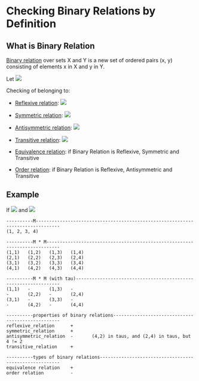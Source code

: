 # Checking Binary Relations by Definition

## What is Binary Relation

[Binary relation](https://en.wikipedia.org/wiki/Binary_relation) over sets X and Y is a new set of ordered pairs (x, y)
consisting of elements x in X and y in Y.

Let <img src="https://render.githubusercontent.com/render/math?math=\bbox[white]{(x, y) \in \tau \equiv x \tau y}">

Сhecking of belonging to:

- [Reflexive relation](https://en.wikipedia.org/wiki/Reflexive_relation):
  <img src="https://render.githubusercontent.com/render/math?math=\bbox[white]{\forall x \in M: x \tau x}">
- [Symmetric relation](https://en.wikipedia.org/wiki/Symmetric_relation):
  <img src="https://render.githubusercontent.com/render/math?math=\bbox[white]{\forall x, y \in M: x \tau y \Rightarrow y \tau x}">
- [Antisymmetric relation](https://en.wikipedia.org/wiki/Antisymmetric_relation):
  <img src="https://render.githubusercontent.com/render/math?math=\bbox[white]{\forall x, y \in M: x \tau y, y \tau x \Rightarrow x = y}">
- [Transitive relation](https://en.wikipedia.org/wiki/Transitive_relation):
  <img src="https://render.githubusercontent.com/render/math?math=\bbox[white]{\forall x, y, z \in M: x \tau y, y \tau z \Rightarrow x \tau z}">


- [Equivalence relation](https://en.wikipedia.org/wiki/Equivalence_relation): if Binary Relation is Reflexive, Symmetric
  and Transitive
- [Order relation](https://ru.wikipedia.org/wiki/%D0%9E%D1%82%D0%BD%D0%BE%D1%88%D0%B5%D0%BD%D0%B8%D0%B5_%D0%BF%D0%BE%D1%80%D1%8F%D0%B4%D0%BA%D0%B0):
  if Binary Relation is Reflexive, Antisymmetric and Transitive

## Example

If <img src="https://render.githubusercontent.com/render/math?math=\bbox[white]{M = \{ 1, 2, 3, 4 \}}">
and <img src="https://render.githubusercontent.com/render/math?math=\bbox[white]{x \tau y \Leftrightarrow \text{(x %2B y is even sum)}}">

```
----------M-------------------------------------------------------------------------------
(1, 2, 3, 4)

----------M * M---------------------------------------------------------------------------
(1,1)   (1,2)   (1,3)   (1,4)
(2,1)   (2,2)   (2,3)   (2,4)
(3,1)   (3,2)   (3,3)   (3,4)
(4,1)   (4,2)   (4,3)   (4,4)

----------M * M (with tau)----------------------------------------------------------------
(1,1)   -       (1,3)   -
-       (2,2)   -       (2,4)
(3,1)   -       (3,3)   -
-       (4,2)   -       (4,4)

----------properties of binary relations--------------------------------------------------
reflexive_relation      +
symmetric_relation      +
antisymmetric_relation  -       (4,2) in taus, and (2,4) in taus, but 4 != 2
transitive_relation     +

----------types of binary relations-------------------------------------------------------
equivalence relation    +
order relation          -
```